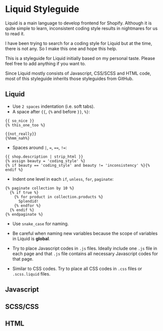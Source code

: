 # Liquid Styleguide
Liquid is a main language to develop frontend for Shopify. Although it is quite simple to
learn, inconsistent coding style results in nightmares for us to read it.

I have been trying to search for a coding style for Liquid but at the time, there is not
any. So I make this one and hope this help.

This is a styleguide for Liquid initially based on my personal taste. Please feel free to
add anything if you want to.

Since Liquid mostly consists of Javascript, CSS/SCSS and HTML code, most of this
styleguide inherits those styleguides from GitHub.
## Liquid
* Use `2 spaces` indentation (i.e. soft tabs).
* A space after `{{`, `{%` and before `}}`, `%}`:
```
{{ so_nice }}
{% this_one_too %}

{{not_really}}
{%hmm_nah%}
```

* Spaces around `|`, `=`, ` == `, `!=`:
```
{{ shop.description | strip_html }}
{% assign beauty = 'coding_style' %}
{% if beauty == 'coding_style' and beauty != 'inconsistency' %}{% endif %}
```

* Indent one level in each `if`, `unless`, `for`, `paginate`:
```
{% paginate collection by 10 %}
  {% if true %}
    {% for product in collection.products %}
      Splendid!
    {% endfor %}
  {% endif %}
{% endpaginate %}
```

* Use `snake_case` for naming.
* Be careful when naming new variables because the scope of variables in Liquid is **global**.

* Try to place Javascript codes in `.js` files. Ideally include one `.js` file in each
page and that `.js` file contains all necessary Javascript codes for that page.

* Similar to CSS codes. Try to place all CSS codes in `.css` files or `.scss.liquid` files.


## Javascript


## SCSS/CSS


## HTML

